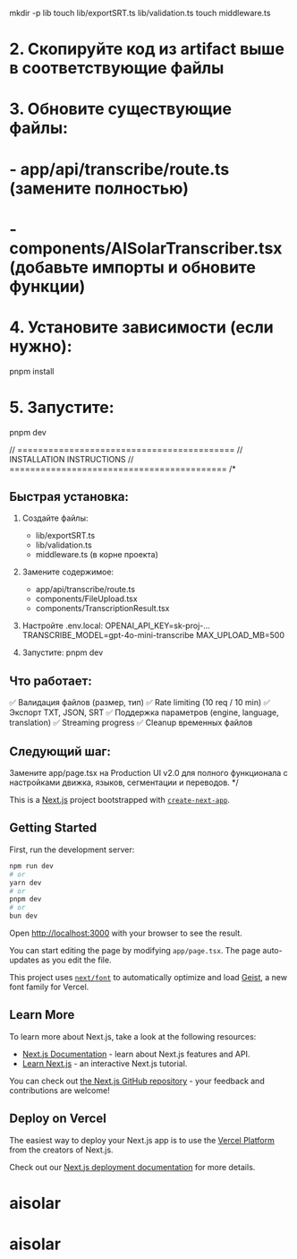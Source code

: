 mkdir -p lib
touch lib/exportSRT.ts lib/validation.ts
touch middleware.ts

# 2. Скопируйте код из artifact выше в соответствующие файлы

# 3. Обновите существующие файлы:
# - app/api/transcribe/route.ts (замените полностью)
# - components/AISolarTranscriber.tsx (добавьте импорты и обновите функции)

# 4. Установите зависимости (если нужно):
pnpm install

# 5. Запустите:
pnpm dev


// ==========================================
  // INSTALLATION INSTRUCTIONS
  // ==========================================
  /*
  ## Быстрая установка:
  
  1. Создайте файлы:
     - lib/exportSRT.ts
     - lib/validation.ts
     - middleware.ts (в корне проекта)
  
  2. Замените содержимое:
     - app/api/transcribe/route.ts
     - components/FileUpload.tsx
     - components/TranscriptionResult.tsx
  
  3. Настройте .env.local:
     OPENAI_API_KEY=sk-proj-...
     TRANSCRIBE_MODEL=gpt-4o-mini-transcribe
     MAX_UPLOAD_MB=500
  
  4. Запустите:
     pnpm dev
  
  ## Что работает:
  ✅ Валидация файлов (размер, тип)
  ✅ Rate limiting (10 req / 10 min)
  ✅ Экспорт TXT, JSON, SRT
  ✅ Поддержка параметров (engine, language, translation)
  ✅ Streaming progress
  ✅ Cleanup временных файлов
  
  ## Следующий шаг:
  Замените app/page.tsx на Production UI v2.0 для полного функционала
  с настройками движка, языков, сегментации и переводов.
  */

This is a [Next.js](https://nextjs.org) project bootstrapped with [`create-next-app`](https://nextjs.org/docs/app/api-reference/cli/create-next-app).

## Getting Started

First, run the development server:

```bash
npm run dev
# or
yarn dev
# or
pnpm dev
# or
bun dev
```

Open [http://localhost:3000](http://localhost:3000) with your browser to see the result.

You can start editing the page by modifying `app/page.tsx`. The page auto-updates as you edit the file.

This project uses [`next/font`](https://nextjs.org/docs/app/building-your-application/optimizing/fonts) to automatically optimize and load [Geist](https://vercel.com/font), a new font family for Vercel.

## Learn More

To learn more about Next.js, take a look at the following resources:

- [Next.js Documentation](https://nextjs.org/docs) - learn about Next.js features and API.
- [Learn Next.js](https://nextjs.org/learn) - an interactive Next.js tutorial.

You can check out [the Next.js GitHub repository](https://github.com/vercel/next.js) - your feedback and contributions are welcome!

## Deploy on Vercel

The easiest way to deploy your Next.js app is to use the [Vercel Platform](https://vercel.com/new?utm_medium=default-template&filter=next.js&utm_source=create-next-app&utm_campaign=create-next-app-readme) from the creators of Next.js.

Check out our [Next.js deployment documentation](https://nextjs.org/docs/app/building-your-application/deploying) for more details.
# aisolar
# aisolar
